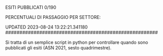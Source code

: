 ESITI PUBBLICATI 0/190 

PERCENTUALI DI PASSAGGIO PER SETTORE:

UPDATED 2023-08-24 13:22:21.341180
###################################################### 

Si tratta di un semplice script in python per controllare quando sono pubblicati gli esiti (ASN 2021, sesto quadrimestre).

